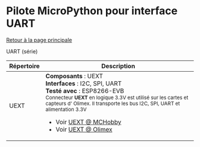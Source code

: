 # Pilote MicroPython pour interface UART
[Retour à la page principale](../readme.md)

UART (série)

<table>
<thead>
  <th>Répertoire</th><th>Description</th>
</thead>
<tbody>
  <tr><td>UEXT</td>
      <td><strong>Composants</strong> : UEXT<br />
      <strong>Interfaces</strong> : I2C, SPI, UART<br />
      <strong>Testé avec</strong> : ESP8266-EVB<br />
<small>Connecteur <strong>UEXT</strong> en logique 3.3V est utilisé sur les cartes et capteurs d' Olimex. Il transporte les bus I2C, SPI, UART et alimentation 3.3V</small>
<br /><ul>
<li>Voir <a href="https://shop.mchobby.be/fr/138-uext">UEXT @ MCHobby</a></li>
<li>Voir <a href="https://www.olimex.com/Products/Modules/">UEXT @ Olimex</a></li>
</ul>
      </td>
  </tr>
</tbody>
</table>
